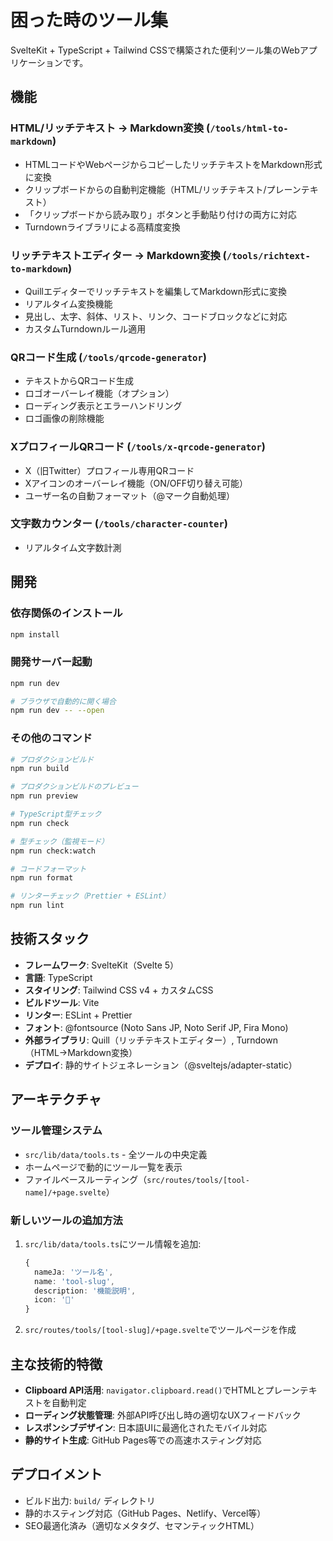 # 困った時のツール集

SvelteKit + TypeScript + Tailwind CSSで構築された便利ツール集のWebアプリケーションです。

## 機能

### HTML/リッチテキスト → Markdown変換 (`/tools/html-to-markdown`)
- HTMLコードやWebページからコピーしたリッチテキストをMarkdown形式に変換
- クリップボードからの自動判定機能（HTML/リッチテキスト/プレーンテキスト）
- 「クリップボードから読み取り」ボタンと手動貼り付けの両方に対応
- Turndownライブラリによる高精度変換

### リッチテキストエディター → Markdown変換 (`/tools/richtext-to-markdown`)
- Quillエディターでリッチテキストを編集してMarkdown形式に変換
- リアルタイム変換機能
- 見出し、太字、斜体、リスト、リンク、コードブロックなどに対応
- カスタムTurndownルール適用

### QRコード生成 (`/tools/qrcode-generator`)
- テキストからQRコード生成
- ロゴオーバーレイ機能（オプション）
- ローディング表示とエラーハンドリング
- ロゴ画像の削除機能

### XプロフィールQRコード (`/tools/x-qrcode-generator`)
- X（旧Twitter）プロフィール専用QRコード
- Xアイコンのオーバーレイ機能（ON/OFF切り替え可能）
- ユーザー名の自動フォーマット（@マーク自動処理）

### 文字数カウンター (`/tools/character-counter`)
- リアルタイム文字数計測

## 開発

### 依存関係のインストール

```bash
npm install
```

### 開発サーバー起動

```bash
npm run dev

# ブラウザで自動的に開く場合
npm run dev -- --open
```

### その他のコマンド

```bash
# プロダクションビルド
npm run build

# プロダクションビルドのプレビュー
npm run preview

# TypeScript型チェック
npm run check

# 型チェック（監視モード）
npm run check:watch

# コードフォーマット
npm run format

# リンターチェック（Prettier + ESLint）
npm run lint
```

## 技術スタック

- **フレームワーク**: SvelteKit（Svelte 5）
- **言語**: TypeScript
- **スタイリング**: Tailwind CSS v4 + カスタムCSS
- **ビルドツール**: Vite
- **リンター**: ESLint + Prettier
- **フォント**: @fontsource (Noto Sans JP, Noto Serif JP, Fira Mono)
- **外部ライブラリ**: Quill（リッチテキストエディター）, Turndown（HTML→Markdown変換）
- **デプロイ**: 静的サイトジェネレーション（@sveltejs/adapter-static）

## アーキテクチャ

### ツール管理システム
- `src/lib/data/tools.ts` - 全ツールの中央定義
- ホームページで動的にツール一覧を表示
- ファイルベースルーティング（`src/routes/tools/[tool-name]/+page.svelte`）

### 新しいツールの追加方法

1. `src/lib/data/tools.ts`にツール情報を追加:
   ```typescript
   {
     nameJa: 'ツール名',
     name: 'tool-slug',
     description: '機能説明',
     icon: '📱'
   }
   ```

2. `src/routes/tools/[tool-slug]/+page.svelte`でツールページを作成

## 主な技術的特徴

- **Clipboard API活用**: `navigator.clipboard.read()`でHTMLとプレーンテキストを自動判定
- **ローディング状態管理**: 外部API呼び出し時の適切なUXフィードバック
- **レスポンシブデザイン**: 日本語UIに最適化されたモバイル対応
- **静的サイト生成**: GitHub Pages等での高速ホスティング対応

## デプロイメント

- ビルド出力: `build/` ディレクトリ
- 静的ホスティング対応（GitHub Pages、Netlify、Vercel等）
- SEO最適化済み（適切なメタタグ、セマンティックHTML）